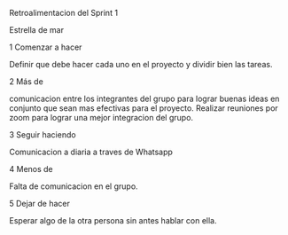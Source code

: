Retroalimentacion del Sprint 1

Estrella de mar

1 Comenzar a hacer

 Definir que debe hacer cada uno en el proyecto y dividir bien las tareas.

2 Más de

comunicacion entre los integrantes del grupo para lograr buenas ideas en conjunto que sean mas efectivas para el proyecto. Realizar reuniones por zoom para lograr una mejor integracion del grupo.

3 Seguir haciendo

Comunicacion a diaria a traves de Whatsapp

4 Menos de

Falta de comunicacion en el grupo.

5 Dejar de hacer

Esperar algo de la otra persona sin antes hablar con ella.